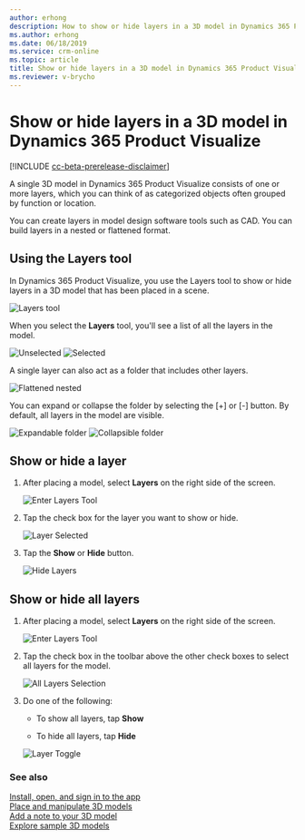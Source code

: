 ```yaml
---
author: erhong
description: How to show or hide layers in a 3D model in Dynamics 365 Product Visualize 
ms.author: erhong
ms.date: 06/18/2019
ms.service: crm-online
ms.topic: article
title: Show or hide layers in a 3D model in Dynamics 365 Product Visualize 
ms.reviewer: v-brycho
---
```


# Show or hide layers in a 3D model in Dynamics 365 Product Visualize 

[!INCLUDE [cc-beta-prerelease-disclaimer](../includes/cc-beta-prerelease-disclaimer.md)]

A single 3D model in Dynamics 365 Product Visualize consists of one or more layers, which you can think of as categorized objects often grouped by function or location. 

You can create layers in model design software tools such as CAD. You can build layers in a nested or flattened format. 

## Using the Layers tool

In Dynamics 365 Product Visualize, you use the Layers tool to show or hide layers in a 3D model that has been placed in a scene. 

![Layers tool](media/layers-tool.JPG "Layers tool") 

When you select the **Layers** tool, you'll see a list of all the layers in the model.  

![Unselected](media/unselected.JPG "Unselected") ![Selected](media/selected.JPG "Selected")

A single layer can also act as a folder that includes other layers.

![Flattened nested](media/flattened-nested.jpeg "Flattened nested")

You can expand or collapse the folder by selecting the [+] or [-] button. By default, all layers in the model are visible.

![Expandable folder](media/expandable-folder.jpeg "Expandable folder") ![Collapsible folder](media/collapsible-folder.jpeg "Collapsible folder")

## Show or hide a layer

1. After placing a model, select **Layers** on the right side of the screen. 

   ![Enter Layers Tool](media/layers-tool.JPG "Enter Layers")

2. Tap the check box for the layer you want to show or hide. 

   ![Layer Selected](media/selected.JPG "Select Layers")

3. Tap the **Show** or **Hide** button.

   ![Hide Layers](media/hide-layer.JPG "Hide Layer")

## Show or hide all layers 

1. After placing a model, select **Layers** on the right side of the screen. 

   ![Enter Layers Tool](media/layers-tool.JPG "Enter Layers")

2. Tap the check box in the toolbar above the other check boxes to select all layers for the model. 

   ![All Layers Selection](media/layer-select-all.JPG "Select All Layers")

3. Do one of the following: 

   - To show all layers, tap **Show**

   - To hide all layers, tap **Hide** 

   ![Layer Toggle](media/layer-toggle.JPG "Toggle Layers")

### See also

[Install, open, and sign in to the app](sign-in.md)<br>
[Place and manipulate 3D models](manipulate-models.md)<br>
[Add a note to your 3D model](add-note.md)<br>
[Explore sample 3D models](explore-samples.md)
